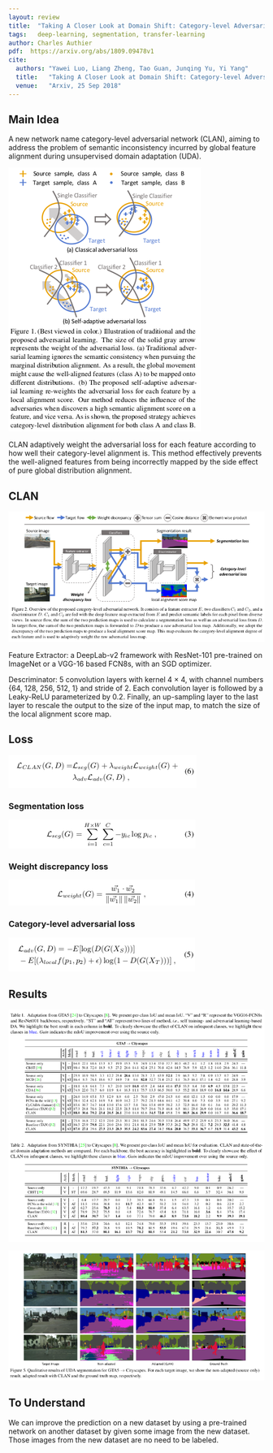 ```yaml
---
layout: review
title:  "Taking A Closer Look at Domain Shift: Category-level Adversaries for Semantics Consistent Domain Adaptation"
tags:   deep-learning, segmentation, transfer-learning
author: Charles Authier
pdf:  https://arxiv.org/abs/1809.09478v1
cite:
  authors: "Yawei Luo, Liang Zheng, Tao Guan, Junqing Yu, Yi Yang"
  title:   "Taking A Closer Look at Domain Shift: Category-level Adversaries for Semantics Consistent Domain Adaptation"
  venue:   "Arxiv, 25 Sep 2018"
---
```


## Main Idea
A new network name category-level adversarial network (CLAN), aiming to address the problem of semantic inconsistency incurred by global feature alignment during unsupervised domain adaptation (UDA).

![](/deep-learning/images/CLAN/clan_uda.png)

CLAN adaptively weight the adversarial loss for each feature according to how well their category-level alignment is.
This method effectively prevents the well-aligned features from being incorrectly mapped by the side effect of pure global distribution alignment.

## CLAN

![](/deep-learning/images/CLAN/clan_network.png)

Feature Extractor: a DeepLab-v2 framework with ResNet-101 pre-trained on ImageNet or a VGG-16 based FCN8s, with an SGD optimizer.

Descriminator: 5 convolution layers with kernel 4 × 4, with channel numbers {64, 128, 256, 512, 1} and stride of 2.
Each convolution layer is followed by a Leaky-ReLU parameterized by 0.2.
Finally, an up-sampling layer to the last layer to rescale the output to the size of the input map, to match the size of the local alignment score map.

## Loss

![](/deep-learning/images/CLAN/clan_allloss.png)

### Segmentation loss

![](/deep-learning/images/CLAN/clan_segloss.png)

### Weight discrepancy loss

![](/deep-learning/images/CLAN/clan_weightloss.png)

### Category-level adversarial loss

![](/deep-learning/images/CLAN/clan_adloss.png)

## Results

![](/deep-learning/images/CLAN/clan_table.png)

![](/deep-learning/images/CLAN/clan_fig.png)

## To Understand

We can improve the prediction on a new dataset by using a pre-trained network on another dataset by given some image from the new dataset. Those images from the new dataset are no need to be labeled.
